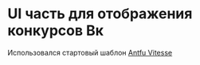 # UI часть для отображения конкурсов Вк

Использовался стартовый шаблон [Antfu Vitesse](https://github.com/antfu/vitesse)
